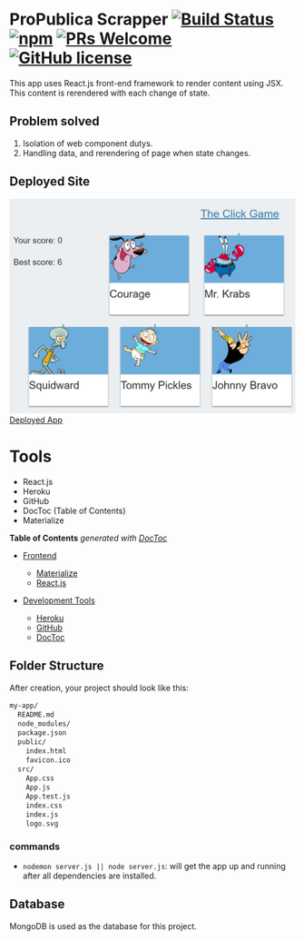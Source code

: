 
# ProPublica Scrapper [![Build Status](https://img.shields.io/travis/npm/npm/latest.svg?style=flat-square)](https://travis-ci.org/npm/npm) [![npm](https://img.shields.io/npm/v/npm.svg?style=flat-square)](https://www.npmjs.com/package/npm) [![PRs Welcome](https://img.shields.io/badge/PRs-welcome-brightgreen.svg?style=flat-square)](http://makeapullrequest.com) [![GitHub license](https://img.shields.io/badge/license-MIT-blue.svg?style=flat-square)](https://github.com/your/your-project/blob/master/LICENSE)
 This app uses React.js front-end framework to render content
 using JSX. This content is rerendered with each change of state. 

## Problem solved
1. Isolation of web component dutys. 
2. Handling data, and rerendering of page when state changes. 

## Deployed Site
![alt text](./ClickGame.PNG "ClickGame")
[Deployed App](https://dashboard.heroku.com/apps)

# Tools
- React.js
- Heroku
- GitHub
- DocToc (Table of Contents)
- Materialize

<!-- START doctoc generated TOC please keep comment here to allow auto update -->
<!-- DON'T EDIT THIS SECTION, INSTEAD RE-RUN doctoc TO UPDATE -->
**Table of Contents**  *generated with [DocToc](https://github.com/thlorenz/doctoc)*
- [Frontend](#Frontend)
  - [Materialize](https://materializecss.com/)
  - [React.js](https://jquery.com/)

- [Development Tools](#development-tools)
  - [Heroku](https://www.heroku.com/)
  - [GitHub](https://github.com/JasonRobnson)
  - [DocToc](https://github.com/thlorenz/doctoc)

<!-- END doctoc generated TOC please keep comment here to allow auto update -->


## Folder Structure

After creation, your project should look like this:

```
my-app/
  README.md
  node_modules/
  package.json
  public/
    index.html
    favicon.ico
  src/
    App.css
    App.js
    App.test.js
    index.css
    index.js
    logo.svg
```


### commands

- `nodemon server.js || node server.js`: will get the app up and running after all dependencies are installed.

## Database

MongoDB is used as the database for this project. 

